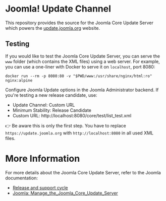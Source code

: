 # Joomla! Update Channel

This repository provides the source for the Joomla Core Update Server
which powers the [update.joomla.org](http://update.joomla.org) website.

## Testing

If you would like to test the Joomla Core Update Server,
you can serve the `www` folder (which contains the XML files) using a web server.
For example, you can use a one-liner with Docker to serve it on `localhost`, port 8080:
```
docker run --rm -p 8080:80 -v "$PWD/www:/usr/share/nginx/html:ro" nginx:alpine
```

Configure Joomla Update options in the Joomla Administrator backend.
If you're testing a new release candidate, use:
* Update Channel: Custom URL
* Minimum Stability: Release Candidate
* Custom URL: http://localhost:8080/core/test/list_test.xml

:point_right: Be aware this is only the first step.
              You have to replace `https://update.joomla.org` with `http://localhost:8080` in all used XML files.

# More Information

For more details about the Joomla Core Update Server, refer to the Joomla documentation:
* [Release and support cycle](https://docs.joomla.org/Release_and_support_cycle)
* [Joomla: Manage_the_Joomla_Core_Update_Server](https://docs.joomla.org/Joomla:Manage_the_Joomla_Core_Update_Server)
